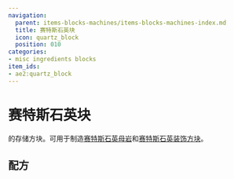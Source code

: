 ```yaml
---
navigation:
  parent: items-blocks-machines/items-blocks-machines-index.md
  title: 赛特斯石英块
  icon: quartz_block
  position: 010
categories:
- misc ingredients blocks
item_ids:
- ae2:quartz_block
---
```


# 赛特斯石英块

<BlockImage id="quartz_block" scale="8" />

<ItemLink id="certus_quartz_crystal" />的存储方块。可用于制造[赛特斯石英母岩](budding_certus.md)和[赛特斯石英装饰方块](decorative_certus.md)。

## 配方

<RecipeFor id="quartz_block" />
